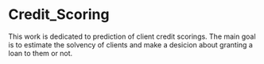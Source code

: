 # Credit_Scoring
This work is dedicated to prediction of client credit scorings. The main goal is to estimate the solvency of clients and make a desicion about granting a loan to them or not.
